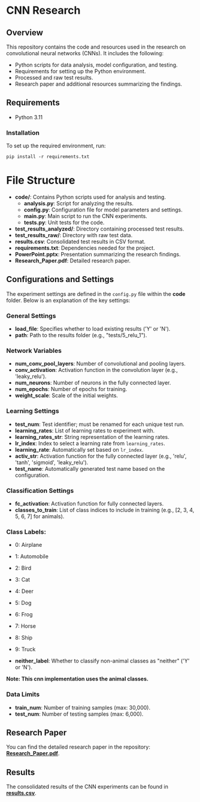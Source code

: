 # CNN Research

## Overview
This repository contains the code and resources used in the research on convolutional neural networks (CNNs). It includes the following:
- Python scripts for data analysis, model configuration, and testing.
- Requirements for setting up the Python environment.
- Processed and raw test results.
- Research paper and additional resources summarizing the findings.

## Requirements
- Python 3.11

### Installation
To set up the required environment, run:
```
pip install -r requirements.txt
```


# File Structure

- **code/**: Contains Python scripts used for analysis and testing.
  - **analysis.py**: Script for analyzing the results.
  - **config.py**: Configuration file for model parameters and settings.
  - **main.py**: Main script to run the CNN experiments.
  - **tests.py**: Unit tests for the code.
- **test_results_analyzed/**: Directory containing processed test results.
- **test_results_raw/**: Directory with raw test data.
- **results.csv**: Consolidated test results in CSV format.
- **requirements.txt**: Dependencies needed for the project.
- **PowerPoint.pptx**: Presentation summarizing the research findings.
- **Research_Paper.pdf**: Detailed research paper.

## Configurations and Settings

The experiment settings are defined in the `config.py` file within the **code** folder. Below is an explanation of the key settings:

### General Settings
- **load_file**: Specifies whether to load existing results ('Y' or 'N').
- **path**: Path to the results folder (e.g., "tests/5_relu_1").

### Network Variables
- **num_conv_pool_layers**: Number of convolutional and pooling layers.
- **conv_activation**: Activation function in the convolution layer (e.g., 'leaky_relu').
- **num_neurons**: Number of neurons in the fully connected layer.
- **num_epochs**: Number of epochs for training.
- **weight_scale**: Scale of the initial weights.

### Learning Settings
- **test_num**: Test identifier; must be renamed for each unique test run.
- **learning_rates**: List of learning rates to experiment with.
- **learning_rates_str**: String representation of the learning rates.
- **lr_index**: Index to select a learning rate from `learning_rates`.
- **learning_rate**: Automatically set based on `lr_index`.
- **activ_str**: Activation function for the fully connected layer (e.g., 'relu', 'tanh', 'sigmoid', 'leaky_relu').
- **test_name**: Automatically generated test name based on the configuration.

### Classification Settings
- **fc_activation**: Activation function for fully connected layers.
- **classes_to_train**: List of class indices to include in training (e.g., [2, 3, 4, 5, 6, 7] for animals).

### Class Labels:
- 0: Airplane
- 1: Automobile
- 2: Bird
- 3: Cat
- 4: Deer
- 5: Dog
- 6: Frog
- 7: Horse
- 8: Ship
- 9: Truck

- **neither_label**: Whether to classify non-animal classes as "neither" ('Y' or 'N').

**Note: This cnn implementation uses the animal classes.**

### Data Limits
- **train_num**: Number of training samples (max: 30,000).
- **test_num**: Number of testing samples (max: 6,000).

## Research Paper
You can find the detailed research paper in the repository: **[Research_Paper.pdf](./Research_Paper.pdf)**.

## Results
The consolidated results of the CNN experiments can be found in **[results.csv](./results.csv)**.
